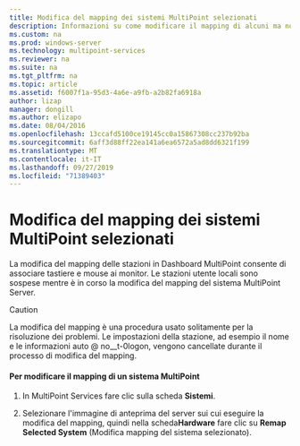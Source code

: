 ```yaml
---
title: Modifica del mapping dei sistemi MultiPoint selezionati
description: Informazioni su come modificare il mapping di alcuni ma non di tutti i sistemi in MultiPoint Services
ms.custom: na
ms.prod: windows-server
ms.technology: multipoint-services
ms.reviewer: na
ms.suite: na
ms.tgt_pltfrm: na
ms.topic: article
ms.assetid: f6007f1a-95d3-4a6e-a9fb-a2b82fa6918a
author: lizap
manager: dongill
ms.author: elizapo
ms.date: 08/04/2016
ms.openlocfilehash: 13ccafd5100ce19145cc0a15867308cc237b92ba
ms.sourcegitcommit: 6aff3d88ff22ea141a6ea6572a5ad8dd6321f199
ms.translationtype: MT
ms.contentlocale: it-IT
ms.lasthandoff: 09/27/2019
ms.locfileid: "71389403"
---
```

# <a name="remap-selected-multipoint-systems"></a>Modifica del mapping dei sistemi MultiPoint selezionati
La modifica del mapping delle stazioni in Dashboard MultiPoint consente di associare tastiere e mouse ai monitor. Le stazioni utente locali sono sospese mentre è in corso la modifica del mapping del sistema MultiPoint Server.  
  
> [!CAUTION]  
> La modifica del mapping è una procedura usato solitamente per la risoluzione dei problemi. Le impostazioni della stazione, ad esempio il nome e le informazioni auto @ no__t-0logon, vengono cancellate durante il processo di modifica del mapping.  
  
#### <a name="to-remap-a-multipoint-services-system"></a>Per modificare il mapping di un sistema MultiPoint  
  
1.  In MultiPoint Services fare clic sulla scheda **Sistemi**.  
  
2.  Selezionare l'immagine di anteprima del server sui cui eseguire la modifica del mapping, quindi nella scheda**Hardware** fare clic su **Remap Selected System** (Modifica mapping del sistema selezionato). 